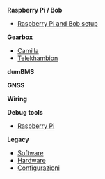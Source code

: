 **Raspberry Pi / Bob**

- [Raspberry Pi and Bob setup](rpi/rpi_config.md)

**Gearbox**

- [Camilla](gearbox/camilla.md)
- [Telekhambion](gearbox/telekhambion.md)

**dumBMS**

**GNSS**

**Wiring**

**Debug tools**

- [Raspberry Pi](debug-tools/raspberry_pi.md "Raspberry Pi")

**Legacy**

- [Software](legacy/software/software.md)
- [Hardware](legacy/hardware/hardware.md)
- [Configurazioni](legacy/configurations/configuration.md)